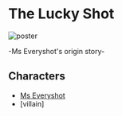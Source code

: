 # The Lucky Shot

![poster]( )

-Ms Everyshot's origin story-

## Characters

- [Ms Everyshot](./Cast/Heroes/MsEveryshot.md)
- [villain]